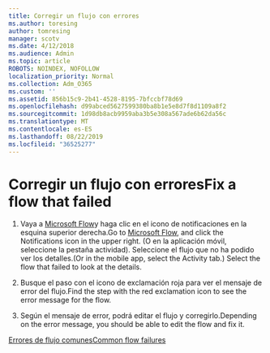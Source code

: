 ```yaml
---
title: Corregir un flujo con errores
ms.author: toresing
author: tomresing
manager: scotv
ms.date: 4/12/2018
ms.audience: Admin
ms.topic: article
ROBOTS: NOINDEX, NOFOLLOW
localization_priority: Normal
ms.collection: Adm_O365
ms.custom: ''
ms.assetid: 856b15c9-2b41-4528-8195-7bfccbf78d69
ms.openlocfilehash: d99abced5627599380ba8b1e5e8d7f8d1109a8f2
ms.sourcegitcommit: 1d98db8acb9959aba3b5e308a567ade6b62da56c
ms.translationtype: MT
ms.contentlocale: es-ES
ms.lasthandoff: 08/22/2019
ms.locfileid: "36525277"
---
```

# <a name="fix-a-flow-that-failed"></a><span data-ttu-id="62d2a-102">Corregir un flujo con errores</span><span class="sxs-lookup"><span data-stu-id="62d2a-102">Fix a flow that failed</span></span>

1. <span data-ttu-id="62d2a-103">Vaya a [Microsoft Flow](https://flow.microsoft.com/)y haga clic en el icono de notificaciones en la esquina superior derecha.</span><span class="sxs-lookup"><span data-stu-id="62d2a-103">Go to [Microsoft Flow](https://flow.microsoft.com/), and click the Notifications icon in the upper right.</span></span> <span data-ttu-id="62d2a-104">(O en la aplicación móvil, seleccione la pestaña actividad). Seleccione el flujo que no ha podido ver los detalles.</span><span class="sxs-lookup"><span data-stu-id="62d2a-104">(Or in the mobile app, select the Activity tab.) Select the flow that failed to look at the details.</span></span>
    
2. <span data-ttu-id="62d2a-105">Busque el paso con el icono de exclamación roja para ver el mensaje de error del flujo.</span><span class="sxs-lookup"><span data-stu-id="62d2a-105">Find the step with the red exclamation icon to see the error message for the flow.</span></span>
    
3. <span data-ttu-id="62d2a-106">Según el mensaje de error, podrá editar el flujo y corregirlo.</span><span class="sxs-lookup"><span data-stu-id="62d2a-106">Depending on the error message, you should be able to edit the flow and fix it.</span></span> 
    
[<span data-ttu-id="62d2a-107">Errores de flujo comunes</span><span class="sxs-lookup"><span data-stu-id="62d2a-107">Common flow failures</span></span>](https://go.microsoft.com/fwlink/?linkid=872110)
  

